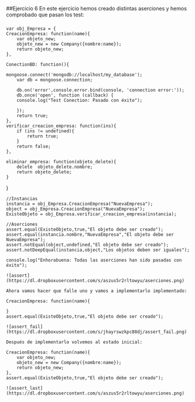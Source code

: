 ##Ejercicio 6
En este ejercicio hemos creado distintas aserciones y hemos comprobado que pasan los test:
### 
	var obj_Empresa = {
	CreacionEmpresa: function(name){
		var objeto_new;
		objeto_new = new Company({nombre:name});
		return objeto_new;
	},

	ConectionBD: function(){
		
	mongoose.connect('mongodb://localhost/my_database');
		var db = mongoose.connection;
		
		db.on('error',console.error.bind(console, 'connection error:'));	
		db.once('open', function (callback) {
		console.log("Test Conection: Pasado con éxito");
			
		});
		return true;
	},
	verificar_creacion_empresa: function(ins){
		if (ins != undefined){
			return true;
		}
		return false;
	},
	
	eliminar_empresa: function(objeto_delete){
		delete  objeto_delete.nombre;
		return objeto_delete;
	}
}


	//Instancias
	instancia = obj_Empresa.CreacionEmpresa("NuevaEmpresa");
	object = obj_Empresa.CreacionEmpresa("NuevaEmpresa");
	ExisteObjeto = obj_Empresa.verificar_creacion_empresa(instancia);

	//Aserciones
	assert.equal(ExisteObjeto,true,"El objeto debe ser creado");
	assert.equal(instancia.nombre,"NuevaEmpresa","El objeto debe ser NuevaEmpresa");
	assert.notEqual(object,undefined,"El objeto debe ser creado");
	assert.notDeepEqual(instancia,object,"Los objetos deben ser iguales");

	console.log("Enhorabuena: Todas las aserciones han sido pasadas con éxito");
	
	![assert](https://dl.dropboxusercontent.com/s/aszus5r2rltowyu/aserciones.png)
	
	Ahora vamos hacer que falle uno y vamos a implementarlo implementado:
	
	CreacionEmpresa: function(name){
		
	}
	assert.equal(ExisteObjeto,true,"El objeto debe ser creado");
	
	![assert_fail](https://dl.dropboxusercontent.com/s/jhayrswzkpc88dj/assert_fail.png)
	
	Después de implementarlo volvemos al estado inicial:
	
	CreacionEmpresa: function(name){
		var objeto_new;
		objeto_new = new Company({nombre:name});
		return objeto_new;
	},
	assert.equal(ExisteObjeto,true,"El objeto debe ser creado");
	
	![assert_last](https://dl.dropboxusercontent.com/s/aszus5r2rltowyu/aserciones.png)
	
	
	
